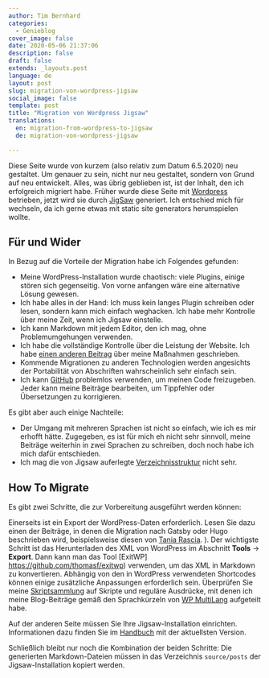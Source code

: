 ```yaml
---
author: Tim Bernhard
categories:
  - Genieblog
cover_image: false
date: 2020-05-06 21:37:06
description: false
draft: false
extends: _layouts.post
language: de
layout: post
slug: migration-von-wordpress-jigsaw
social_image: false
template: post
title: "Migration von Wordpress Jigsaw"
translations:
  en: migration-from-wordpress-to-jigsaw
  de: migration-von-wordpress-jigsaw

---
```


Diese Seite wurde von kurzem (also relativ zum Datum 6.5.2020) neu gestaltet.
Um genauer zu sein, nicht nur neu gestaltet, sondern von Grund auf neu entwickelt.
Alles, was übrig geblieben ist, ist der Inhalt, den ich erfolgreich migriert habe.
Früher wurde diese Seite mit [Wordpress](https://wordpress.org/) betrieben, jetzt wird sie durch [JigSaw](https://jigsaw.tighten.co/) generiert.
Ich entschied mich für wechseln, da ich gerne etwas mit static site generators herumspielen wollte.

## Für und Wider

In Bezug auf die Vorteile der Migration habe ich Folgendes gefunden:

* Meine WordPress-Installation wurde chaotisch: viele Plugins, einige stören sich gegenseitig. Von vorne anfangen wäre eine alternative Lösung gewesen.
* Ich habe alles in der Hand: Ich muss kein langes Plugin schreiben oder lesen, sondern kann mich einfach weghacken. Ich habe mehr Kontrolle über meine Zeit, wenn ich Jigsaw einstelle.
* Ich kann Markdown mit jedem Editor, den ich mag, ohne Problemumgehungen verwenden.
* Ich habe die vollständige Kontrolle über die Leistung der Website. Ich habe [einen anderen Beitrag](https://www.genieblog.ch/blog/en/2020/features-of-this-website-speed) über meine Maßnahmen geschrieben.
* Kommende Migrationen zu anderen Technologien werden angesichts der Portabilität von Abschriften wahrscheinlich sehr einfach sein.
* Ich kann [GitHub](https://github.com/GenieTim/genieblog.ch) problemlos verwenden, um meinen Code freizugeben. Jeder kann meine Beiträge bearbeiten, um Tippfehler oder Übersetzungen zu korrigieren.

Es gibt aber auch einige Nachteile:

* Der Umgang mit mehreren Sprachen ist nicht so einfach, wie ich es mir erhofft hätte. Zugegeben, es ist für mich eh nicht sehr sinnvoll, meine Beiträge weiterhin in zwei Sprachen zu schreiben, doch noch habe ich mich dafür entschieden.
* Ich mag die von Jigsaw auferlegte [Verzeichnisstruktur](https://github.com/tightenco/jigsaw/issues/432) nicht sehr.

## How To Migrate
Es gibt zwei Schritte, die zur Vorbereitung ausgeführt werden können:

Einerseits ist ein Export der WordPress-Daten erforderlich.
Lesen Sie dazu einen der Beiträge, in denen die Migration nach Gatsby oder Hugo beschrieben wird, beispielsweise diesen von [Tania Rascia](https://www.taniarascia.com/migrating-from-wordpress-to-gatsby/). ).
Der wichtigste Schritt ist das Herunterladen des XML von WordPress im Abschnitt **Tools** → **Export**.
Dann kann man das Tool [ExitWP] https://github.com/thomasf/exitwp) verwenden, um das XML in Markdown zu konvertieren.
Abhängig von den in WordPress verwendeten Shortcodes können einige zusätzliche Anpassungen erforderlich sein.
Überprüfen Sie meine [Skriptsammlung](https://github.com/GenieTim/genieblog.ch/tree/master/bin/archive) auf Skripte und reguläre Ausdrücke, mit denen ich meine Blog-Beiträge gemäß den Sprachkürzeln von [WP MultiLang](https://github.com/VaLeXaR/wp-multilang) aufgeteilt habe. 

Auf der anderen Seite müssen Sie Ihre Jigsaw-Installation einrichten.
Informationen dazu finden Sie im [Handbuch](https://jigsaw.tighten.co/docs/installation/) mit der aktuellsten Version.

Schließlich bleibt nur noch die Kombination der beiden Schritte:
Die generierten Markdown-Dateien müssen in das Verzeichnis `source/posts` der Jigsaw-Installation kopiert werden.
